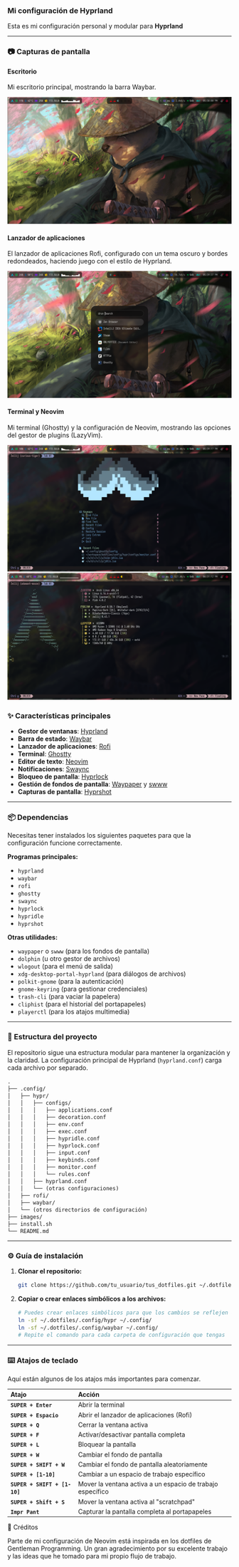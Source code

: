 ### Mi configuración de Hyprland

Esta es mi configuración personal y modular para **Hyprland**

---

### 📷 Capturas de pantalla

#### Escritorio

Mi escritorio principal, mostrando la barra Waybar.

<img src="https://raw.githubusercontent.com/Alberto-Cruz-mtz/dotfiles/main/screenshots/2025-09-02-173759_hyprshot.png" >

#### Lanzador de aplicaciones

El lanzador de aplicaciones Rofi, configurado con un tema oscuro y bordes redondeados, haciendo juego con el estilo de Hyprland.

<img src="https://raw.githubusercontent.com/Alberto-Cruz-mtz/dotfiles/main/screenshots/2025-09-02-173936_hyprshot.png" >

#### Terminal y Neovim

Mi terminal (Ghostty) y la configuración de Neovim, mostrando las opciones del gestor de plugins (LazyVim).

<img src="https://raw.githubusercontent.com/Alberto-Cruz-mtz/dotfiles/main/screenshots/2025-09-02-173917_hyprshot.png" >
<img src="https://raw.githubusercontent.com/Alberto-Cruz-mtz/dotfiles/main/screenshots/2025-09-02-182938_hyprshot.png" >

### ✨ Características principales

- **Gestor de ventanas**: [Hyprland](https://hyprland.org)
- **Barra de estado**: [Waybar](https://github.com/Alexays/Waybar)
- **Lanzador de aplicaciones**: [Rofi](https://github.com/davatorium/rofi)
- **Terminal**: [Ghostty](https://www.google.com/search?q=https://github.com/Ghostty/Ghostty)
- **Editor de texto**: [Neovim](https://neovim.io/)
- **Notificaciones**: [Swaync](https://github.com/ErikReider/SwayNotificationCenter)
- **Bloqueo de pantalla**: [Hyprlock](https://github.com/hyprwm/hyprlock)
- **Gestión de fondos de pantalla**: [Waypaper](https://www.google.com/search?q=https://github.com/waypaper/waypaper) y [swww](https://www.google.com/search?q=https://github.com/L-o-o-i/swww)
- **Capturas de pantalla**: [Hyprshot](https://www.google.com/search?q=https://github.com/hyprwm/hyprshot)

---

### 📦 Dependencias

Necesitas tener instalados los siguientes paquetes para que la configuración funcione correctamente.

**Programas principales:**

- `hyprland`
- `waybar`
- `rofi`
- `ghostty`
- `swaync`
- `hyprlock`
- `hypridle`
- `hyprshot`

**Otras utilidades:**

- `waypaper` o `swww` (para los fondos de pantalla)
- `dolphin` (u otro gestor de archivos)
- `wlogout` (para el menú de salida)
- `xdg-desktop-portal-hyprland` (para diálogos de archivos)
- `polkit-gnome` (para la autenticación)
- `gnome-keyring` (para gestionar credenciales)
- `trash-cli` (para vaciar la papelera)
- `cliphist` (para el historial del portapapeles)
- `playerctl` (para los atajos multimedia)

---

### 📁 Estructura del proyecto

El repositorio sigue una estructura modular para mantener la organización y la claridad. La configuración principal de Hyprland (`hyprland.conf`) carga cada archivo por separado.

```
.
├── .config/
│   ├── hypr/
│   │   ├── configs/
│   │   │   ├── applications.conf
│   │   │   ├── decoration.conf
│   │   │   ├── env.conf
│   │   │   ├── exec.conf
│   │   │   ├── hypridle.conf
│   │   │   ├── hyprlock.conf
│   │   │   ├── input.conf
│   │   │   ├── keybinds.conf
│   │   │   ├── monitor.conf
│   │   │   └── rules.conf
│   │   ├── hyprland.conf
│   │   └── (otras configuraciones)
│   ├── rofi/
│   ├── waybar/
│   └── (otros directorios de configuración)
├── images/
├── install.sh
└── README.md
```

---

### ⚙️ Guía de instalación

1.  **Clonar el repositorio:**

    ```bash
    git clone https://github.com/tu_usuario/tus_dotfiles.git ~/.dotfiles
    ```

2.  **Copiar o crear enlaces simbólicos a los archivos:**

    ```bash
    # Puedes crear enlaces simbólicos para que los cambios se reflejen al instante
    ln -sf ~/.dotfiles/.config/hypr ~/.config/
    ln -sf ~/.dotfiles/.config/waybar ~/.config/
    # Repite el comando para cada carpeta de configuración que tengas
    ```

---

### ⌨️ Atajos de teclado

Aquí están algunos de los atajos más importantes para comenzar.

| Atajo                        | Acción                                                     |
| :--------------------------- | :--------------------------------------------------------- |
| **`SUPER + Enter`**          | Abrir la terminal                                          |
| **`SUPER + Espacio`**        | Abrir el lanzador de aplicaciones (Rofi)                   |
| **`SUPER + Q`**              | Cerrar la ventana activa                                   |
| **`SUPER + F`**              | Activar/desactivar pantalla completa                       |
| **`SUPER + L`**              | Bloquear la pantalla                                       |
| **`SUPER + W`**              | Cambiar el fondo de pantalla                               |
| **`SUPER + SHIFT + W`**      | Cambiar el fondo de pantalla aleatoriamente                |
| **`SUPER + [1-10]`**         | Cambiar a un espacio de trabajo específico                 |
| **`SUPER + SHIFT + [1-10]`** | Mover la ventana activa a un espacio de trabajo específico |
| **`SUPER + Shift + S`**      | Mover la ventana activa al "scratchpad"                    |
| **`Impr Pant`**              | Capturar la pantalla completa al portapapeles              |

📝 Créditos

Parte de mi configuración de Neovim está inspirada en los dotfiles de Gentleman Programming. Un gran agradecimiento por su excelente trabajo y las ideas que he tomado para mi propio flujo de trabajo.
